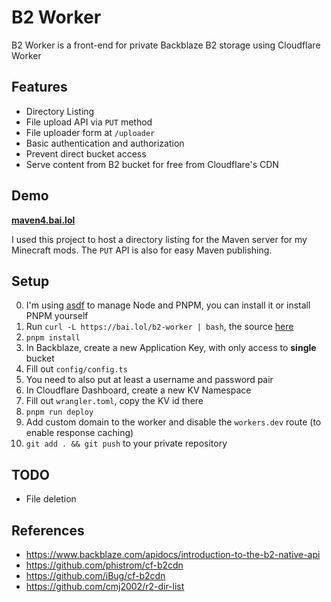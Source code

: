 # B2 Worker

B2 Worker is a front-end for private Backblaze B2 storage using Cloudflare Worker

## Features

- Directory Listing
- File upload API via `PUT` method
- File uploader form at `/uploader`
- Basic authentication and authorization
- Prevent direct bucket access
- Serve content from B2 bucket for free from Cloudflare's CDN

## Demo

**[maven4.bai.lol](https://maven4.bai.lol)**

I used this project to host a directory listing for the Maven server for my Minecraft mods.
The `PUT` API is also for easy Maven publishing.

## Setup

0. I'm using [asdf](https://asdf-vm.com/) to manage Node and PNPM, you can install it or install PNPM yourself
1. Run `curl -L https://bai.lol/b2-worker | bash`, the source [here](script/init.sh)
1. `pnpm install`
1. In Backblaze, create a new Application Key, with only access to **single** bucket
1. Fill out `config/config.ts`
1. You need to also put at least a username and password pair
1. In Cloudflare Dashboard, create a new KV Namespace
1. Fill out `wrangler.toml`, copy the KV id there
1. `pnpm run deploy`
1. Add custom domain to the worker and disable the `workers.dev` route (to enable response caching)
1. `git add . && git push` to your private repository

## TODO

- File deletion

## References

- https://www.backblaze.com/apidocs/introduction-to-the-b2-native-api
- https://github.com/phistrom/cf-b2cdn
- https://github.com/iBug/cf-b2cdn
- https://github.com/cmj2002/r2-dir-list
